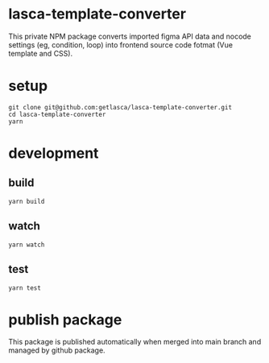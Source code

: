 # lasca-template-converter

This private NPM package converts imported figma API data and nocode settings (eg, condition, loop) into frontend source code fotmat (Vue template and CSS).

# setup

```
git clone git@github.com:getlasca/lasca-template-converter.git
cd lasca-template-converter
yarn
```

# development

## build

```
yarn build
```

## watch

```
yarn watch
```

## test

```
yarn test
```

# publish package

This package is published automatically when merged into main branch and managed by github package.
